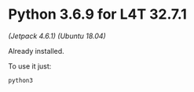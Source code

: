# Python 3.6.9 for L4T 32.7.1

_(Jetpack 4.6.1) (Ubuntu 18.04)_

Already installed.

To use it just:
```bash
python3
```
